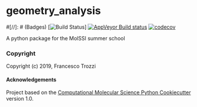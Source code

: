 geometry_analysis
==============================
#[//]: # (Badges)
[![Build Status](https://travis-ci.org/FTrozzi93/geometry_analysis.svg?branch=master)]
[![AppVeyor Build status](https://ci.appveyor.com/api/projects/status/REPLACE_WITH_APPVEYOR_LINK/branch/master?svg=true)](https://ci.appveyor.com/project/REPLACE_WITH_OWNER_ACCOUNT/geometry_analysis/branch/master)
[![codecov](https://codecov.io/gh/REPLACE_WITH_OWNER_ACCOUNT/geometry_analysis/branch/master/graph/badge.svg)](https://codecov.io/gh/REPLACE_WITH_OWNER_ACCOUNT/geometry_analysis/branch/master)

A python package for the MolSSI summer school

### Copyright

Copyright (c) 2019, Francesco Trozzi


#### Acknowledgements
 
Project based on the 
[Computational Molecular Science Python Cookiecutter](https://github.com/molssi/cookiecutter-cms) version 1.0.

